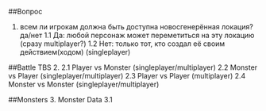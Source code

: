##Вопрос
1. всем ли игрокам должна быть доступна новосгенерённая локация? да/нет
1.1 Да: любой персонаж может переметиться на эту локацию (сразу multiplayer?)
1.2 Нет: только тот, кто создал её своим действием(ходом) (singleplayer)

##Battle TBS
2. 
2.1 Player vs Monster (singleplayer/multiplayer)
2.2 Monster vs Player (singleplayer/multiplayer)
2.3 Player vs Player (multiplayer)
2.4 Monster vs Monster (singleplayer/multiplayer)

##Monsters
3. Monster Data 
3.1 
